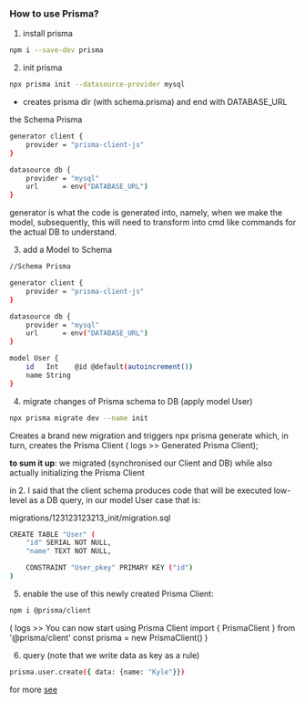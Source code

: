 ### How to use Prisma?

1. install prisma

```sh
npm i --save-dev prisma
```

2. init prisma

```sh
npx prisma init --datasource-provider mysql
```

- creates prisma dir (with schema.prisma) and end with DATABASE_URL

the Schema Prisma

```sh
generator client {
    provider = "prisma-client-js"
}

datasource db {
    provider = "mysql"
    url      = env("DATABASE_URL")
}
```

generator is what the code is generated into, namely, when we make the model, subsequently, this will need to transform into cmd like commands for the actual DB to understand. 

3. add a Model to Schema

```sh
//Schema Prisma

generator client {
    provider = "prisma-client-js"
}

datasource db {
    provider = "mysql"
    url      = env("DATABASE_URL")
}

model User {
    id   Int    @id @default(autoincrement())
    name String
}
```

4. migrate changes of Prisma schema to DB (apply model User)

```sh
npx prisma migrate dev --name init
```

Creates a brand new migration and triggers npx prisma generate which, in turn, creates the Prisma Client 
( logs >> Generated Prisma Client);

**to sum it up**: we migrated (synchronised our Client and DB) while also actually initializing the Prisma Client

in 2. I said that the client schema produces code that will be executed low-level as a DB query, in our model User case that is:

migrations/123123123213_init/migration.sql

```sh
CREATE TABLE "User" (
    "id" SERIAL NOT NULL,
    "name" TEXT NOT NULL,

    CONSTRAINT "User_pkey" PRIMARY KEY ("id")
)
```

5. enable the use of this newly created Prisma Client:

```sh
npm i @prisma/client
```

(
    logs >> You can now start using Prisma Client
    import { PrismaClient } from '@prisma/client'
    const prisma = new PrismaClient()
)

6. query (note that we write data as key as a rule)

```sh
prisma.user.create({ data: {name: "Kyle"}})
```

for more [see](https://youtu.be/RebA5J-rlwg)